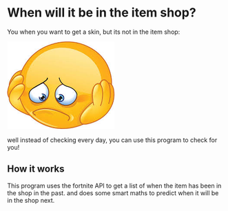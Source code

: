 # When will it be in the item shop?

You when you want to get a skin, but its not in the item shop:

![sad guy](assets/images/sadguy.jpeg)

well instead of checking every day, you can use this program to check for you!

## How it works

This program uses the fortnite API to get a list of when the item has been in the shop in the past. and does some smart maths to predict when it will be in the shop next.